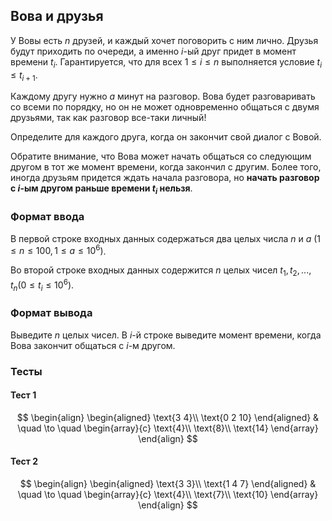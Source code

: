 ## Вова и друзья
У Вовы есть $n$ друзей, и каждый хочет поговорить с ним лично. Друзья будут приходить по очереди, а именно $i$-ый друг придет в момент времени $t_i$. Гарантируется, что для всех $1 \leq i \leq n$ выполняется условие $t_i \leq t_{i+1}$.

Каждому другу нужно $a$ минут на разговор. Вова будет разговаривать со всеми по порядку, но он не может одновременно общаться с двумя друзьями, так как разговор все-таки личный!

Определите для каждого друга, когда он закончит свой диалог с Вовой.

Обратите внимание, что Вова может начать общаться со следующим другом в тот же момент времени, когда закончил с другим. Более того, иногда друзьям придется ждать начала разговора, но **начать разговор с $i$-ым другом раньше времени $t_i$ нельзя**.
### Формат ввода
В первой строке входных данных содержаться два целых числа $n$ и $a$ $(1 \leq n \leq 100, 1 \leq a \leq 10^6)$.

Во второй строке входных данных содержится $n$ целых чисел $t_1, t_2, ..., t_n (0 \leq t_i \leq 10^6)$.
### Формат вывода
Выведите $n$ целых чисел. В $i$-й строке выведите момент времени, когда Вова закончит общаться с $i$-м другом.
### Тесты
#### Тест 1
$$
\begin{align}
	\begin{aligned}
		\text{3 4}\\
		\text{0 2 10}
	\end{aligned}
	& \quad \to \quad
	\begin{array}{c}
		\text{4}\\
		\text{8}\\
		\text{14}
	\end{array}
\end{align}
$$
#### Тест 2
$$
\begin{align}
	\begin{aligned}
		\text{3 3}\\
		\text{1 4 7}
	\end{aligned}
	& \quad \to \quad
	\begin{array}{c}
		\text{4}\\
		\text{7}\\
		\text{10}
	\end{array}
\end{align}
$$
